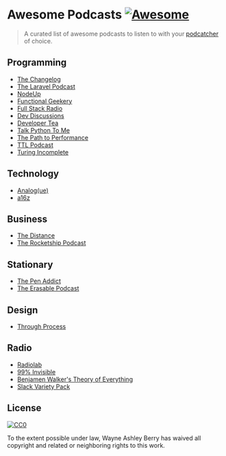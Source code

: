 # Awesome Podcasts [![Awesome](https://cdn.rawgit.com/sindresorhus/awesome/d7305f38d29fed78fa85652e3a63e154dd8e8829/media/badge.svg)](https://github.com/sindresorhus/awesome)

> A curated list of awesome podcasts to listen to with your [podcatcher](https://en.wikipedia.org/wiki/List_of_podcatchers) of choice.

## Programming

- [The Changelog](https://changelog.com/)
- [The Laravel Podcast](http://www.laravelpodcast.com/)
- [NodeUp](http://nodeup.com/)
- [Functional Geekery](http://www.functionalgeekery.com/)
- [Full Stack Radio](http://fullstackradio.com/)
- [Dev Discussions](http://www.devdiscussions.com/)
- [Developer Tea](https://developertea.com/)
- [Talk Python To Me](http://www.talkpythontome.com/)
- [The Path to Performance](http://pathtoperf.com/)
- [TTL Podcast](http://ttlpodcast.com/)
- [Turing Incomplete](http://turing.cool/)

## Technology

- [Analog(ue)](http://www.relay.fm/analogue)
- [a16z](http://a16z.com/)

## Business

- [The Distance](https://thedistance.com/)
- [The Rocketship Podcast](http://rocketship.fm/)

## Stationary

- [The Pen Addict](http://www.relay.fm/penaddict)
- [The Erasable Podcast](http://www.erasable.us/)

## Design

- [Through Process](http://www.throughprocess.com/)

## Radio

- [Radiolab](http://www.radiolab.org/)
- [99% Invisible](http://99percentinvisible.org/)
- [Benjamen Walker's Theory of Everything](https://toe.prx.org/)
- [Slack Variety Pack](https://slack.com/varietypack)

## License

[![CC0](http://i.creativecommons.org/p/zero/1.0/88x31.png)](http://creativecommons.org/publicdomain/zero/1.0/)

To the extent possible under law, Wayne Ashley Berry has waived all copyright and related or neighboring rights to this work.
